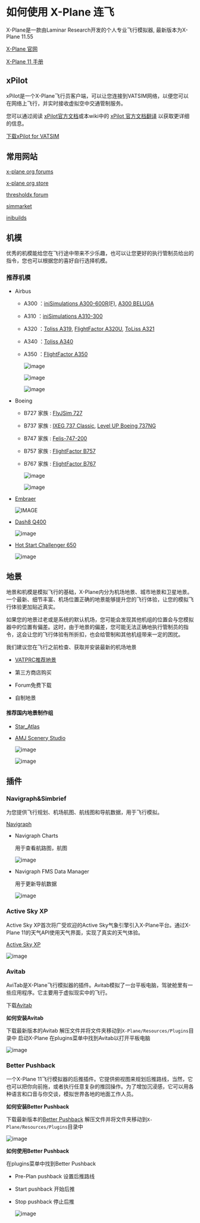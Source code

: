 # 如何使用 X-Plane 连飞

X-Plane是一款由Laminar Research开发的个人专业飞行模拟器, 最新版本为X-Plane 11.55

[X-Plane 官网](https://www.x-plane.com/)

[X-Plane 11 手册](https://www.x-plane.com/manuals/desktop/index.html)



## xPilot

xPilot是一个X-Plane飞行员客户端，可以让您连接到VATSIM网络，以便您可以在网络上飞行，并实时接收虚拟空中交通管制服务。

您可以通过阅读 [xPilot官方文档](https://beta.xpilot-project.org/#/?id=what-is-xpilot)或本wiki中的 [xPilot 官方文档翻译](https://github.com/websterzh/vatprc-wiki/blob/xPilot/xPilot%20%E4%BD%BF%E7%94%A8%E6%96%87%E6%A1%A3.md) 以获取更详细的信息。

[下载xPilot for VATSIM](https://beta.xpilot-project.org/#/)



## 常用网站

[x-plane org forums](https://forums.x-plane.org/)

[x-plane org store](https://store.x-plane.org/)

[thresholdx forum](https://forum.thresholdx.net/)

[simmarket](https://secure.simmarket.com/default-zh.html)

[inibuilds](https://store.inibuilds.com/)



## 机模

优秀的机模能给您在飞行途中带来不少乐趣，也可以让您更好的执行管制员给出的指令，您也可以根据您的喜好自行选择机模。


### 推荐机模



+ Airbus
  - A300 ：[iniSimulations A300-600R(F)](https://store.inibuilds.com/products/a300), [A300 BELUGA](https://store.inibuilds.com/products/beluga)
  
  - A310 ：[iniSimulations A310-300](https://store.inibuilds.com/products/a310)
  
  - A320 ：[Toliss A319](https://store.x-plane.org/Airbus-A319-by-Toliss_p_762.html), [FlightFactor A320U](https://store.x-plane.org/A320-Ultimate_p_688.html), [ToLiss A321](https://store.x-plane.org/Airbus-A321-by-Toliss_p_1174.html)
  
  - A340 ：[Toliss A340](https://store.x-plane.org/Airbus-A340-600-by-Toliss_p_1459.html)
  
  - A350 ：[FlightFactor A350](https://store.x-plane.org/Airbus-A350-XWB-Advanced_p_348.html)
  
    ![image](https://github.com/websterzh/vatprc-wiki/blob/X-Plane-to-Vatsim/images/A321.jpg)
    
    
    
    ![image](https://github.com/websterzh/vatprc-wiki/blob/X-Plane-to-Vatsim/images/A359.png)
    
    
    
    ![image](https://github.com/websterzh/vatprc-wiki/blob/X-Plane-to-Vatsim/images/Beluga.png)
    
    

- Boeing
    - B727 家族 : [FlyJSim 727](https://store.x-plane.org/727-Series-Professional-V3_p_852.html)
    
  - B737 家族 : [IXEG 737 Classic](https://www.x-aviation.com/catalog/product_info.php/take-command-ixeg-737-classic-p-122), [Level UP Boeing 737NG](https://forum.thresholdx.net/files/file/1298-boeing-737ng-series/)
  
  - B747 家族 : [Felis-747-200](https://store.x-plane.org/Boeing-747-200-Classic_p_1491.html)
  
  - B757 家族 : [FlightFactor B757](https://store.x-plane.org/757-Professional_c_10.html)
  
  - B767 家族 : [FlightFactor B767](https://store.x-plane.org/767-Professional_c_181.html)
  
    ![image](https://github.com/websterzh/vatprc-wiki/blob/X-Plane-to-Vatsim/images/B757.jpg)
  
    
    
    ![image](https://github.com/websterzh/vatprc-wiki/blob/X-Plane-to-Vatsim/images/B742.jpg)
  
  
  
+ [Embraer](https://store.x-plane.org/Embraer-Fleet-by-X-Crafts_p_998.html)

  ![IMAGE](https://github.com/websterzh/vatprc-wiki/blob/X-Plane-to-Vatsim/images/E145.png)



+ [Dash8 Q400](https://store.x-plane.org/FlyJSim-Q4XP_p_1511.html)

  ![image](https://github.com/websterzh/vatprc-wiki/blob/X-Plane-to-Vatsim/images/Q400.jpg)



+ [Hot Start Challenger 650](https://www.x-aviation.com/catalog/product_info.php/take-command-hot-start-challenger-650-p-212)

  ![image](https://github.com/websterzh/vatprc-wiki/blob/X-Plane-to-Vatsim/images/CL650.jpg)



## 地景

地景和机模是模拟飞行的基础，X-Plane内分为机场地景、城市地景和卫星地景。一个最新、细节丰富、机场位置正确的地景能够提升您的飞行体验，让您的模拟飞行体验更加贴近真实。

如果您的地景过老或是系统的默认机场，您可能会发现其他机组的位置会与您模拟器中的位置有偏差。这时，由于地景的偏差，您可能无法正确地执行管制员的指令，这会让您的飞行体验有所折扣，也会给管制和其他机组带来一定的困扰。

我们建议您在飞行之前检查、获取并安装最新的机场地景

+ [VATPRC推荐地景](https://pilot.vatprc.net/#/scenery)

+ 第三方商店购买
+ Forum免费下载
+ 自制地景


#### 推荐国内地景制作组

+ [Star_Atlas](https://secure.simmarket.com/star_atlas-(zh_1412).mhtml)

+ [AMJ Scenery Studio](https://secure.simmarket.com/amjscenerystudio-(zh_1543).mhtml)

  ![image](https://github.com/websterzh/vatprc-wiki/blob/X-Plane-to-Vatsim/images/AMJ_Hongqiaoi.jpg)

  

  ![image](https://github.com/websterzh/vatprc-wiki/blob/X-Plane-to-Vatsim/images/AMJ_Shanghai.jpg)



## 插件

### Navigraph&Simbrief

为您提供飞行规划、机场航图、航线图和导航数据，用于飞行模拟。

[Navigraph](https://navigraph.com/)

+ Navigraph Charts

  用于查看航路图，航图

  ![image](https://github.com/websterzh/vatprc-wiki/blob/X-Plane-to-Vatsim/images/Navigraph_Charts.png)



+ Navigraph FMS Data Manager

  用于更新导航数据

  ![image](https://github.com/websterzh/vatprc-wiki/blob/X-Plane-to-Vatsim/images/Navigraph_FMS_Data.png)



### Active Sky XP

Active Sky XP首次将广受欢迎的Active Sky气象引擎引入X-Plane平台。通过X-Plane 11的天气API使用天气界面，实现了真实的天气体验。

[Active Sky XP](https://secure.simmarket.com/hifi-tech-active-sky-xp-(zh_12147).phtml)

![image](https://github.com/websterzh/vatprc-wiki/blob/X-Plane-to-Vatsim/images/ASXP.png)






### Avitab

AviTab是X-Plane飞行模拟器的插件。Avitab模拟了一台平板电脑，驾驶舱里有一些应用程序。它主要用于虚拟现实中的飞行。

下载[Avitab](https://github.com/fpw/avitab/releases/tag/v0.4.8)

**如何安装Avitab**

下载最新版本的Avitab
解压文件并将文件夹移动到`X-Plane/Resources/Plugins`目录中
启动X-Plane
在plugins菜单中找到Avitab以打开平板电脑

![image](https://github.com/websterzh/vatprc-wiki/blob/X-Plane-to-Vatsim/images/Plugins_Avitab.png)




### Better Pushback
一个X-Plane 11飞行模拟器的后推插件。它提供俯视图来规划后推路线，当然，它也可以把你向前拖，或者执行任意复杂的推回操作。为了增加沉浸感，它可以用各种语言和口音与你交谈，模拟世界各地的地面工作人员。

**如何安装Better Pushback**

下载最新版本的[Better Pushback](https://github.com/skiselkov/BetterPushbackC/releases)
解压文件并将文件夹移动到`X-Plane/Resources/Plugins`目录中

![image](https://github.com/websterzh/vatprc-wiki/blob/X-Plane-to-Vatsim/images/Plugins_Better_Pushback.png)



**如何使用Better Pushback**

在plugins菜单中找到Better Pushback

+ Pre-Plan pushback 设置后推路线

+ Start pushback 开始后推

+ Stop pushback 停止后推

  ![image](https://github.com/websterzh/vatprc-wiki/blob/X-Plane-to-Vatsim/images/Better_Pushback.png)
